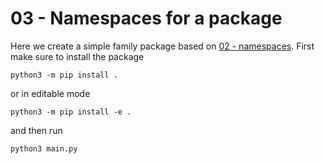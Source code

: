 # 03 - Namespaces for a package

Here we create a simple family package based on [02 - namespaces](../02-namespaces/).
First make sure to install the package
```
python3 -m pip install .
```
or in editable mode
```
python3 -m pip install -e .
```
and then run 
```
python3 main.py
```
